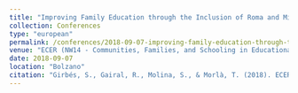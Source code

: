 ```yaml
---
title: "Improving Family Education through the Inclusion of Roma and Migrant Families in Decision Making"
collection: Conferences
type: "european"
permalink: /conferences/2018-09-07-improving-family-education-through-the-inclusion-of-roma-and-migrant-families-in-decision-making
venue: "ECER (NW14 - Communities, Families, and Schooling in Educational Research)"
date: 2018-09-07
location: "Bolzano"
citation: "Girbés, S., Gairal, R., Molina, S., & Morlà, T. (2018). ECER (NW14 - Communities, Families, and Schooling in Educational Research). Improving Family Education through the Inclusion of Roma and Migrant Families in Decision Making (3-7 setembre, Bolzano)"
---
```


